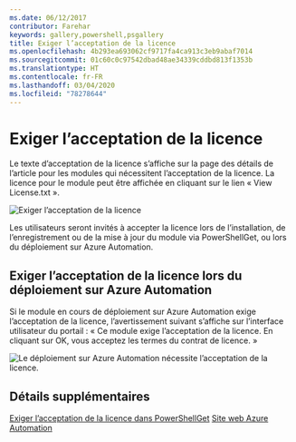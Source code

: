 ```yaml
---
ms.date: 06/12/2017
contributor: Farehar
keywords: gallery,powershell,psgallery
title: Exiger l’acceptation de la licence
ms.openlocfilehash: 4b293ea693062cf9717fa4ca913c3eb9abaf7014
ms.sourcegitcommit: 01c60c0c97542dbad48ae34339cddbd813f1353b
ms.translationtype: HT
ms.contentlocale: fr-FR
ms.lasthandoff: 03/04/2020
ms.locfileid: "78278644"
---
```

# <a name="require-license-acceptance"></a>Exiger l’acceptation de la licence

Le texte d’acceptation de la licence s’affiche sur la page des détails de l’article pour les modules qui nécessitent l’acceptation de la licence. La licence pour le module peut être affichée en cliquant sur le lien « View License.txt ».

![Exiger l’acceptation de la licence](media/packages-that-require-license-acceptance/RequireLicenseAcceptance.png)

Les utilisateurs seront invités à accepter la licence lors de l’installation, de l’enregistrement ou de la mise à jour du module via PowerShellGet, ou lors du déploiement sur Azure Automation.

## <a name="require-license-acceptance-on-deploy-to-azure-automation"></a>Exiger l’acceptation de la licence lors du déploiement sur Azure Automation

Si le module en cours de déploiement sur Azure Automation exige l’acceptation de la licence, l’avertissement suivant s’affiche sur l’interface utilisateur du portail : « Ce module exige l’acceptation de la licence. En cliquant sur OK, vous acceptez les termes du contrat de licence. »

![Le déploiement sur Azure Automation nécessite l’acceptation de la licence.](media/packages-that-require-license-acceptance/DeployToAzureAutomationRequireLicenseAcceptanceDisclaimer.png)

## <a name="more-details"></a>Détails supplémentaires

[Exiger l’acceptation de la licence dans PowerShellGet](../../concepts/module-license-acceptance.md)
[Site web Azure Automation](/azure/automation)

